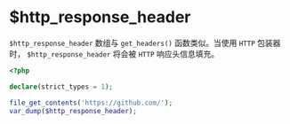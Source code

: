 # $http_response_header

`$http_response_header` 数组与 `get_headers()` 函数类似。当使用 `HTTP` 包装器时， `$http_response_header` 将会被 `HTTP` 响应头信息填充。

```php
<?php

declare(strict_types = 1);

file_get_contents('https://github.com/');
var_dump($http_response_header);

```

